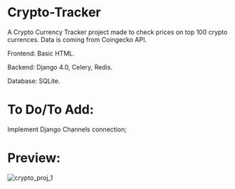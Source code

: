 # Crypto-Tracker

A Crypto Currency Tracker project made to check prices on top 100 crypto currences. Data is coming from Coingecko API.

Frontend: Basic HTML.

Backend: Django 4.0, Celery, Redis.

Database: SQLite.

# To Do/To Add:

Implement Django Channels connection;

# Preview:

![crypto_proj_1](https://user-images.githubusercontent.com/86254474/172397460-2806f735-013d-4188-9020-47550dac31b1.png)


